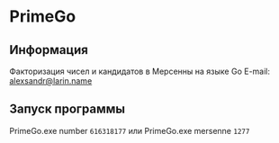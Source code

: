 # PrimeGo

## Информация

Факторизация чисел и кандидатов в Мерсенны на языке Go
E-mail: alexsandr@larin.name

## Запуск программы

PrimeGo.exe number `616318177`
или
PrimeGo.exe mersenne `1277`
